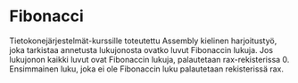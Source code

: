 # Fibonacci
Tietokonejärjestelmät-kurssille toteutettu Assembly kielinen harjoitustyö, joka tarkistaa annetusta lukujonosta ovatko luvut Fibonaccin lukuja. 
Jos lukujonon kaikki luvut ovat Fibonaccin lukuja, palautetaan rax-rekisterissa 0.
Ensimmainen luku, joka ei ole Fibonaccin luku palautetaan rekisterissä rax.
